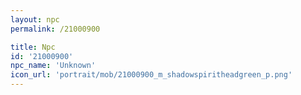```yaml
---
layout: npc
permalink: /21000900

title: Npc
id: '21000900'
npc_name: 'Unknown'
icon_url: 'portrait/mob/21000900_m_shadowspiritheadgreen_p.png'
---
```

